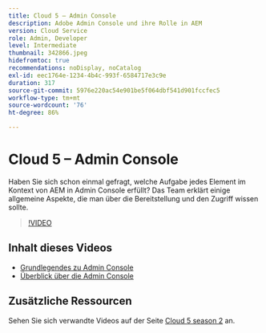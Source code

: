 ```yaml
---
title: Cloud 5 – Admin Console
description: Adobe Admin Console und ihre Rolle in AEM
version: Cloud Service
role: Admin, Developer
level: Intermediate
thumbnail: 342866.jpeg
hidefromtoc: true
recommendations: noDisplay, noCatalog
exl-id: eec1764e-1234-4b4c-993f-6584717e3c9e
duration: 317
source-git-commit: 5976e220ac54e901be5f064dbf541d901fccfec5
workflow-type: tm+mt
source-wordcount: '76'
ht-degree: 86%

---
```


# Cloud 5 – Admin Console

Haben Sie sich schon einmal gefragt, welche Aufgabe jedes Element im Kontext von AEM in Admin Console erfüllt? Das Team erklärt einige allgemeine Aspekte, die man über die Bereitstellung und den Zugriff wissen sollte.

>[!VIDEO](https://video.tv.adobe.com/v/342866?quality=12&learn=on)

## Inhalt dieses Videos

+ [Grundlegendes zu Admin Console](https://experienceleague.adobe.com/docs/experience-manager-cloud-service/content/onboarding/onboarding-concepts/admin-console.html?lang=de)
+ [Überblick über die Admin Console](https://helpx.adobe.com/de/enterprise/using/admin-console.html)

## Zusätzliche Ressourcen

Sehen Sie sich verwandte Videos auf der Seite [Cloud 5 season 2](../cloud5-season-2.md) an.
